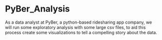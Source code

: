 # PyBer_Analysis
As a data analyst at PyBer, a python-based ridesharing app company, we will run some exploratory analysis with some large csv files, to aid this process create some visualizations to tell a compelling story about the data. 

